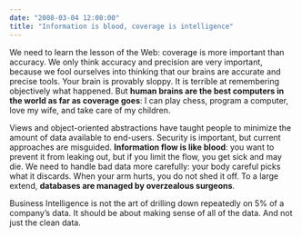 ```yaml
---
date: "2008-03-04 12:00:00"
title: "Information is blood, coverage is intelligence"
---
```




We need to learn the lesson of the Web: coverage is more important than accuracy. We only think accuracy and precision are very important, because we fool ourselves into thinking that our brains are accurate and precise tools. Your brain is provably sloppy. It is terrible at remembering objectively what happened. But __human brains are the best computers in the world as far as coverage goes__: I can play chess, program a computer, love my wife, and take care of my children. 

Views and object-oriented abstractions have taught people to minimize the amount of data available to end-users. Security is important, but current approaches are misguided. __Information flow is like blood__: you want to prevent it from leaking out, but if you limit the flow, you get sick and may die. We need to handle bad data more carefully: your body careful picks what it discards. When your arm hurts, you do not shed it off. To a large extend, __databases are managed by overzealous surgeons__.

Business Intelligence is not the art of drilling down repeatedly on 5% of a company&rsquo;s data. It should be about making sense of all of the data. And not just the clean data.

